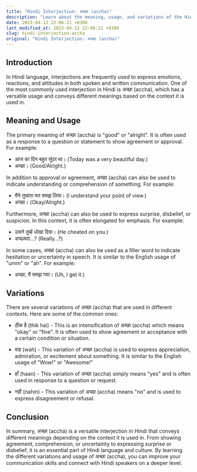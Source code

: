 ```yaml
---
title: "Hindi Interjection: अच्छा (accha)"
description: "Learn about the meaning, usage, and variations of the Hindi interjection अच्छा (accha)."
date: 2023-04-12 22:06:21 +0300
last_modified_at: 2023-04-12 22:06:21 +0300
slug: hindi-interjection-accha
original: "Hindi Interjection: अच्छा (accha)"
---
```

## Introduction

In Hindi language, interjections are frequently used to express emotions, reactions, and attitudes in both spoken and written communication. One of the most commonly used interjection in Hindi is अच्छा (accha), which has a versatile usage and conveys different meanings based on the context it is used in.

## Meaning and Usage

The primary meaning of अच्छा (accha) is "good" or "alright". It is often used as a response to a question or statement to show agreement or approval. For example:

- आज का दिन बहुत सुंदर था। (Today was a very beautiful day.)
- अच्छा। (Good/Alright.)

In addition to approval or agreement, अच्छा (accha) can also be used to indicate understanding or comprehension of something. For example:

- मैंने तुम्हारा मत समझ लिया। (I understand your point of view.)
- अच्छा। (Okay/Alright.)

Furthermore, अच्छा (accha) can also be used to express surprise, disbelief, or suspicion. In this context, it is often elongated for emphasis. For example:

- उसने तुम्हें धोखा दिया। (He cheated on you.)
- अच्छ्यााा...? (Really...?)

In some cases, अच्छा (accha) can also be used as a filler word to indicate hesitation or uncertainty in speech. It is similar to the English usage of "umm" or "ah". For example:

- अच्छा, मैं समझ गया। (Uh, I get it.)

## Variations

There are several variations of अच्छा (accha) that are used in different contexts. Here are some of the common ones:

- ठीक है (thik hai) - This is an intensification of अच्छा (accha) which means "okay" or "fine". It is often used to show agreement or acceptance with a certain condition or situation.

- वाह (wah) - This variation of अच्छा (accha) is used to express appreciation, admiration, or excitement about something. It is similar to the English usage of "Wow!" or "Awesome!"

- हाँ (haan) - This variation of अच्छा (accha) simply means "yes" and is often used in response to a question or request.

- नहीं (nahin) - This variation of अच्छा (accha) means "no" and is used to express disagreement or refusal.

## Conclusion

In summary, अच्छा (accha) is a versatile interjection in Hindi that conveys different meanings depending on the context it is used in. From showing agreement, comprehension, or uncertainty to expressing surprise or disbelief, it is an essential part of Hindi language and culture. By learning the different variations and usage of अच्छा (accha), you can improve your communication skills and connect with Hindi speakers on a deeper level.